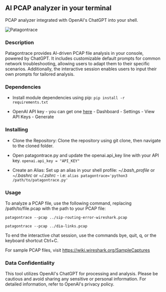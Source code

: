 ## AI PCAP analyzer in your terminal

PCAP analyzer integrated with OpenAI's ChatGPT into your shell.

![Patagontrace](https://i.postimg.cc/gkj7QV25/patagontrace.png) 


### Description

Patagontrace provides AI-driven PCAP file analysis in your console, powered by ChatGPT. It includes customizable default prompts for common network troubleshooting, allowing users to adapt them to their specific scenarios. Additionally, the interactive session enables users to input their own prompts for tailored analysis.

### Dependencies

* Install module dependencies using pip:
 ```pip install -r requirements.txt```

* OpenAI API key - you can get one [here](https://platform.openai.com/overview) - Dashboard - Settings - View API Keys - Generate


### Installing

* Clone the Repository: Clone the repository using git clone, then navigate to the cloned folder.

* Open patagontrace.py and update the openai.api_key line with your API key.
`openai.api_key = "API_KEY"`

* Create an Alias: Set up an alias in your shell profile: *~/.bash_profile* or *~/.bashrc* or *~/.zshrc* - i.e:
 ```alias patagontrace='python3 /path/to/patagontrace.py'```

### Usage

To analyze a PCAP file, use the following command, replacing /path/to/file.pcap with the path to your PCAP file:

```patagontrace --pcap ../sip-routing-error-wireshark.pcap```

```patagontrace --pcap ../dia-links.pcap```

To end the interactive chat session, use the commands bye, quit, q, or the keyboard shortcut Ctrl+C.

For sample PCAP files, visit https://wiki.wireshark.org/SampleCaptures

### Data Confidentiality
This tool utilizes OpenAI's ChatGPT for processing and analysis. Please be cautious and avoid sharing any sensitive or personal information. For detailed information, refer to OpenAI's privacy policy.

